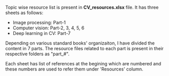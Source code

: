 Topic wise resource list is present in **CV_resources.xlsx** file. It has three sheets as follows:
- Image processing: Part-1
- Computer vision: Part-2, 3, 4, 5, 6
- Deep learning in CV: Part-7

Depending on various standard books' organizaiton, I have divided the content in 7 parts. The resource files related to each part is present in their respective folders as "part_#".

Each sheet has list of references at the begining which are numbered and these numbers are used to refer them under 'Resources' column.
